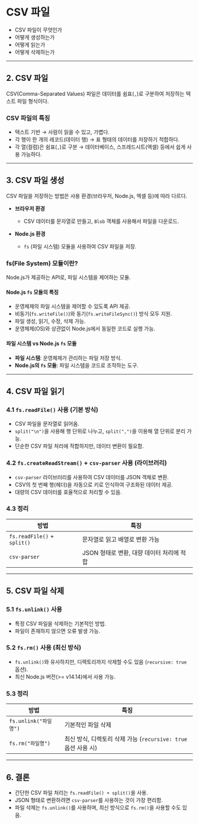# CSV 파일

- CSV 파일이 무엇인가
- 어떻게 생성하는가
- 어떻게 읽는가
- 어떻게 삭제하는가

---

## 2. CSV 파일

CSV(Comma-Separated Values) 파일은 데이터를 쉼표(`,`)로 구분하여 저장하는 텍스트 파일 형식이다.

### CSV 파일의 특징

- 텍스트 기반 → 사람이 읽을 수 있고, 가볍다.
- 각 행이 한 개의 레코드(데이터 행) → 표 형태의 데이터를 저장하기 적합하다.
- 각 열(컬럼)은 쉼표(`,`)로 구분 → 데이터베이스, 스프레드시트(엑셀) 등에서 쉽게 사용 가능하다.

---

## 3. CSV 파일 생성

CSV 파일을 저장하는 방법은 사용 환경(브라우저, Node.js, 엑셀 등)에 따라 다르다.

- **브라우저 환경**

  - CSV 데이터를 문자열로 만들고, `Blob` 객체를 사용해서 파일을 다운로드.

- **Node.js 환경**
  - `fs` (파일 시스템) 모듈을 사용하여 CSV 파일을 저장.

### fs(File System) 모듈이란?

Node.js가 제공하는 API로, 파일 시스템을 제어하는 모듈.

#### Node.js `fs` 모듈의 특징

- 운영체제의 파일 시스템을 제어할 수 있도록 API 제공.
- 비동기(`fs.writeFile()`)와 동기(`fs.writeFileSync()`) 방식 모두 지원.
- 파일 생성, 읽기, 수정, 삭제 가능.
- 운영체제(OS)와 상관없이 Node.js에서 동일한 코드로 실행 가능.

#### 파일 시스템 vs Node.js `fs` 모듈

- **파일 시스템**: 운영체제가 관리하는 파일 저장 방식.
- **Node.js의 `fs` 모듈**: 파일 시스템을 코드로 조작하는 도구.

---

## 4. CSV 파일 읽기

### 4.1 `fs.readFile()` 사용 (기본 방식)

- CSV 파일을 문자열로 읽어옴.
- `split("\n")`을 사용해 행 단위로 나누고, `split(",")`을 이용해 열 단위로 분리 가능.
- 단순한 CSV 파일 처리에 적합하지만, 데이터 변환이 필요함.

### 4.2 `fs.createReadStream()` + `csv-parser` 사용 (라이브러리)

- `csv-parser` 라이브러리를 사용하여 CSV 데이터를 JSON 객체로 변환.
- CSV의 첫 번째 행(헤더)을 자동으로 키로 인식하여 구조화된 데이터 제공.
- 대량의 CSV 데이터를 효율적으로 처리할 수 있음.

### 4.3 정리

| 방법                        | 특징                                      |
| --------------------------- | ----------------------------------------- |
| `fs.readFile()` + `split()` | 문자열로 읽고 배열로 변환 가능            |
| `csv-parser`                | JSON 형태로 변환, 대량 데이터 처리에 적합 |

---

## 5. CSV 파일 삭제

### 5.1 `fs.unlink()` 사용

- 특정 CSV 파일을 삭제하는 기본적인 방법.
- 파일이 존재하지 않으면 오류 발생 가능.

### 5.2 `fs.rm()` 사용 (최신 방식)

- `fs.unlink()`와 유사하지만, 디렉토리까지 삭제할 수도 있음 (`recursive: true` 옵션).
- 최신 Node.js 버전(>= v14.14)에서 사용 가능.

### 5.3 정리

| 방법                  | 특징                                                           |
| --------------------- | -------------------------------------------------------------- |
| `fs.unlink("파일명")` | 기본적인 파일 삭제                                             |
| `fs.rm("파일명")`     | 최신 방식, 디렉토리 삭제 가능 (`recursive: true` 옵션 사용 시) |

---

## 6. 결론

- 간단한 CSV 파일 처리는 `fs.readFile() + split()`을 사용.
- JSON 형태로 변환하려면 `csv-parser`를 사용하는 것이 가장 편리함.
- 파일 삭제는 `fs.unlink()`를 사용하며, 최신 방식으로 `fs.rm()`을 사용할 수도 있음.

